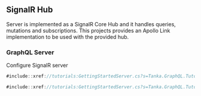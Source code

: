 ## SignalR Hub

Server is implemented as a SignalR Core Hub and it handles queries, mutations
and subscriptions. This projects provides an Apollo Link implementation to be
used with the provided hub.

### GraphQL Server

Configure SignalR server

```csharp
#include::xref://tutorials:GettingStartedServer.cs?s=Tanka.GraphQL.Tutorials.GettingStarted.Startup.AddSignalRServer
```

```csharp
#include::xref://tutorials:GettingStartedServer.cs?s=Tanka.GraphQL.Tutorials.GettingStarted.Startup.UseSignalRServer
```
